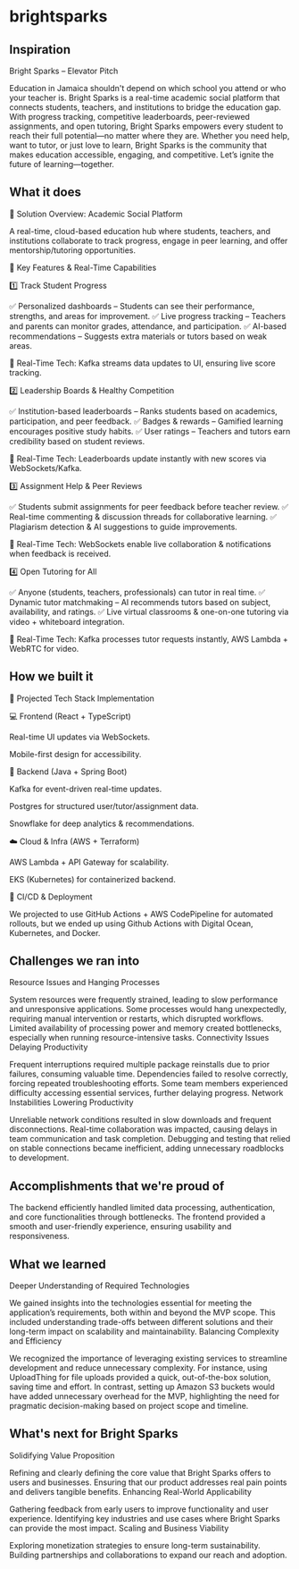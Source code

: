 # brightsparks

## Inspiration
Bright Sparks – Elevator Pitch

Education in Jamaica shouldn't depend on which school you attend or who your teacher is. Bright Sparks is a real-time academic social platform that connects students, teachers, and institutions to bridge the education gap. With progress tracking, competitive leaderboards, peer-reviewed assignments, and open tutoring, Bright Sparks empowers every student to reach their full potential—no matter where they are. Whether you need help, want to tutor, or just love to learn, Bright Sparks is the community that makes education accessible, engaging, and competitive. Let’s ignite the future of learning—together.

## What it does
📌 Solution Overview: Academic Social Platform

A real-time, cloud-based education hub where students, teachers, and institutions collaborate to track progress, engage in peer learning, and offer mentorship/tutoring opportunities.

🔹 Key Features & Real-Time Capabilities

1️⃣ Track Student Progress

✅ Personalized dashboards – Students can see their performance, strengths, and areas for improvement.
✅ Live progress tracking – Teachers and parents can monitor grades, attendance, and participation.
✅ AI-based recommendations – Suggests extra materials or tutors based on weak areas.

📌 Real-Time Tech: Kafka streams data updates to UI, ensuring live score tracking.

2️⃣ Leadership Boards & Healthy Competition

✅ Institution-based leaderboards – Ranks students based on academics, participation, and peer feedback.
✅ Badges & rewards – Gamified learning encourages positive study habits.
✅ User ratings – Teachers and tutors earn credibility based on student reviews.

📌 Real-Time Tech: Leaderboards update instantly with new scores via WebSockets/Kafka.

3️⃣ Assignment Help & Peer Reviews

✅ Students submit assignments for peer feedback before teacher review.
✅ Real-time commenting & discussion threads for collaborative learning.
✅ Plagiarism detection & AI suggestions to guide improvements.

📌 Real-Time Tech: WebSockets enable live collaboration & notifications when feedback is received.

4️⃣ Open Tutoring for All

✅ Anyone (students, teachers, professionals) can tutor in real time.
✅ Dynamic tutor matchmaking – AI recommends tutors based on subject, availability, and ratings.
✅ Live virtual classrooms & one-on-one tutoring via video + whiteboard integration.

📌 Real-Time Tech: Kafka processes tutor requests instantly, AWS Lambda + WebRTC for video.

## How we built it

🔹 Projected Tech Stack Implementation

💻 Frontend (React + TypeScript)

Real-time UI updates via WebSockets.

Mobile-first design for accessibility.


🔧 Backend (Java + Spring Boot)

Kafka for event-driven real-time updates.

Postgres for structured user/tutor/assignment data.

Snowflake for deep analytics & recommendations.


☁️ Cloud & Infra (AWS + Terraform)

AWS Lambda + API Gateway for scalability.

EKS (Kubernetes) for containerized backend.


🔄 CI/CD & Deployment

We projected to use GitHub Actions + AWS CodePipeline for automated rollouts, but we ended up using Github Actions with Digital Ocean, Kubernetes, and Docker.

## Challenges we ran into
Resource Issues and Hanging Processes

System resources were frequently strained, leading to slow performance and unresponsive applications.
Some processes would hang unexpectedly, requiring manual intervention or restarts, which disrupted workflows.
Limited availability of processing power and memory created bottlenecks, especially when running resource-intensive tasks.
Connectivity Issues Delaying Productivity

Frequent interruptions required multiple package reinstalls due to prior failures, consuming valuable time.
Dependencies failed to resolve correctly, forcing repeated troubleshooting efforts.
Some team members experienced difficulty accessing essential services, further delaying progress.
Network Instabilities Lowering Productivity

Unreliable network conditions resulted in slow downloads and frequent disconnections.
Real-time collaboration was impacted, causing delays in team communication and task completion.
Debugging and testing that relied on stable connections became inefficient, adding unnecessary roadblocks to development.

## Accomplishments that we're proud of
The backend efficiently handled limited data processing, authentication, and core functionalities through bottlenecks.
The frontend provided a smooth and user-friendly experience, ensuring usability and responsiveness.

## What we learned
Deeper Understanding of Required Technologies

We gained insights into the technologies essential for meeting the application’s requirements, both within and beyond the MVP scope.
This included understanding trade-offs between different solutions and their long-term impact on scalability and maintainability.
Balancing Complexity and Efficiency

We recognized the importance of leveraging existing services to streamline development and reduce unnecessary complexity.
For instance, using UploadThing for file uploads provided a quick, out-of-the-box solution, saving time and effort.
In contrast, setting up Amazon S3 buckets would have added unnecessary overhead for the MVP, highlighting the need for pragmatic decision-making based on project scope and timeline.

## What's next for Bright Sparks
Solidifying Value Proposition

Refining and clearly defining the core value that Bright Sparks offers to users and businesses.
Ensuring that our product addresses real pain points and delivers tangible benefits.
Enhancing Real-World Applicability

Gathering feedback from early users to improve functionality and user experience.
Identifying key industries and use cases where Bright Sparks can provide the most impact.
Scaling and Business Viability

Exploring monetization strategies to ensure long-term sustainability.
Building partnerships and collaborations to expand our reach and adoption.

